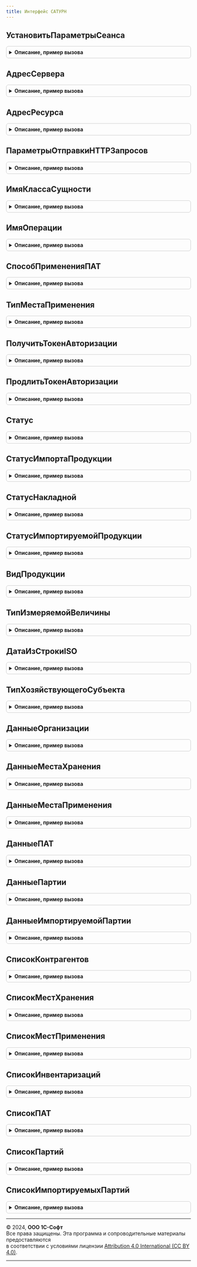 ```yaml
---
title: Интерфейс САТУРН
---
```



## УстановитьПараметрыСеанса
<details style="margin: 1em 0; padding: 0.5em; border: 1px solid #ccc; border-radius: 6px;">

<summary style="font-weight: bold; cursor: pointer;">Описание, пример вызова</summary>

```bsl

// Выполняет установку параметров сеанса. Вызывается из модуля сеанса.
//
// Параметры:
//  ИмяПараметра			 - Строка           - имя параметра сеанса.
//  УстановленныеПараметры	 - Массив из Строка - все установленные параметры сеанса.
//
Процедура УстановитьПараметрыСеанса(ИмяПараметра, УстановленныеПараметры) Экспорт
```

Пример вызова
```bsl
ИнтерфейсСАТУРН.УстановитьПараметрыСеанса(ИмяПараметра, УстановленныеПараметры) 
```
</details>

## АдресСервера
<details style="margin: 1em 0; padding: 0.5em; border: 1px solid #ccc; border-radius: 6px;">

<summary style="font-weight: bold; cursor: pointer;">Описание, пример вызова</summary>

```bsl

// Возвращает адрес сервера.
//
// Возвращаемое значение:
// 	Строка - адрес сервера.
//
Функция АдресСервера() Экспорт
```

Пример вызова
```bsl
Результат = ИнтерфейсСАТУРН.АдресСервера() 
```
</details>

## АдресРесурса
<details style="margin: 1em 0; padding: 0.5em; border: 1px solid #ccc; border-radius: 6px;">

<summary style="font-weight: bold; cursor: pointer;">Описание, пример вызова</summary>

```bsl

// URL путь на сервере для отправки запроса.
//
// Параметры:
//  Авторизация - Булево - Путь для авторизации.
//
// Возвращаемое значение:
//  Строка - URL путь.
Функция АдресРесурса(Авторизация = Ложь) Экспорт
```

Пример вызова
```bsl
Результат = ИнтерфейсСАТУРН.АдресРесурса(Авторизация);
```
</details>

## ПараметрыОтправкиHTTPЗапросов
<details style="margin: 1em 0; padding: 0.5em; border: 1px solid #ccc; border-radius: 6px;">

<summary style="font-weight: bold; cursor: pointer;">Описание, пример вызова</summary>

```bsl

// Возвращает параметры для отправки HTTP запросов.
//
// Параметры:
//  ПараметрыОптимизации - см. ИнтеграцияСАТУРНСлужебный.ПараметрыОптимизации
//
// Возвращаемое значение:
//  Структура - Описание:
//   * ИспользоватьЗащищенноеСоединение - Булево - Признак использования SSL.
//   * Таймаут - Число - Таймаут соединения.
//   * Порт - Число - Порт соединения.
//   * Сервер - Строка - Адрес сервера.
//   * АвторизацияHTTPТестовыйКонтурЛогин - Строка, Неопределено - Логин.
//   * АвторизацияHTTPТестовыйКонтурПароль - Строка, Неопределено - Пароль.
//   * ПредставлениеСервиса - Строка - Представления сервиса.
//
Функция ПараметрыОтправкиHTTPЗапросов(ПараметрыОптимизации = Неопределено) Экспорт
```

Пример вызова
```bsl
Результат = ИнтерфейсСАТУРН.ПараметрыОтправкиHTTPЗапросов(ПараметрыОптимизации);
```
</details>

## ИмяКлассаСущности
<details style="margin: 1em 0; padding: 0.5em; border: 1px solid #ccc; border-radius: 6px;">

<summary style="font-weight: bold; cursor: pointer;">Описание, пример вызова</summary>

```bsl

Функция ИмяКлассаСущности(Операция) Экспорт
```

Пример вызова
```bsl
Результат = ИнтерфейсСАТУРН.ИмяКлассаСущности(Операция) 
```
</details>

## ИмяОперации
<details style="margin: 1em 0; padding: 0.5em; border: 1px solid #ccc; border-radius: 6px;">

<summary style="font-weight: bold; cursor: pointer;">Описание, пример вызова</summary>

```bsl

Функция ИмяОперации(Операция) Экспорт
```

Пример вызова
```bsl
Результат = ИнтерфейсСАТУРН.ИмяОперации(Операция) 
```
</details>

## СпособПримененияПАТ
<details style="margin: 1em 0; padding: 0.5em; border: 1px solid #ccc; border-radius: 6px;">

<summary style="font-weight: bold; cursor: pointer;">Описание, пример вызова</summary>

```bsl

Функция СпособПримененияПАТ(СпособПрименения) Экспорт
```

Пример вызова
```bsl
Результат = ИнтерфейсСАТУРН.СпособПримененияПАТ(СпособПрименения) 
```
</details>

## ТипМестаПрименения
<details style="margin: 1em 0; padding: 0.5em; border: 1px solid #ccc; border-radius: 6px;">

<summary style="font-weight: bold; cursor: pointer;">Описание, пример вызова</summary>

```bsl

Функция ТипМестаПрименения(Значение) Экспорт
```

Пример вызова
```bsl
Результат = ИнтерфейсСАТУРН.ТипМестаПрименения(Значение) 
```
</details>

## ПолучитьТокенАвторизации
<details style="margin: 1em 0; padding: 0.5em; border: 1px solid #ccc; border-radius: 6px;">

<summary style="font-weight: bold; cursor: pointer;">Описание, пример вызова</summary>

```bsl

Функция ПолучитьТокенАвторизации(Логин, КлючАвторизации, Идентификатор) Экспорт
```

Пример вызова
```bsl
Результат = ИнтерфейсСАТУРН.ПолучитьТокенАвторизации(Логин, КлючАвторизации, Идентификатор) 
```
</details>

## ПродлитьТокенАвторизации
<details style="margin: 1em 0; padding: 0.5em; border: 1px solid #ccc; border-radius: 6px;">

<summary style="font-weight: bold; cursor: pointer;">Описание, пример вызова</summary>

```bsl

Функция ПродлитьТокенАвторизации(Логин, ТокенАвторизации, Идентификатор) Экспорт
```

Пример вызова
```bsl
Результат = ИнтерфейсСАТУРН.ПродлитьТокенАвторизации(Логин, ТокенАвторизации, Идентификатор) 
```
</details>

## Статус
<details style="margin: 1em 0; padding: 0.5em; border: 1px solid #ccc; border-radius: 6px;">

<summary style="font-weight: bold; cursor: pointer;">Описание, пример вызова</summary>

```bsl

// Возвращает статус версионного объекта по коду
//
// Параметры:
//  Значение - Число - код статуса
//
// Возвращаемое значение:
//  ПеречислениеСсылка.СтатусыОбъектовСАТУРН - статус
//
Функция Статус(Значение) Экспорт
```

Пример вызова
```bsl
Результат = ИнтерфейсСАТУРН.Статус(Значение) 
```
</details>

## СтатусИмпортаПродукции
<details style="margin: 1em 0; padding: 0.5em; border: 1px solid #ccc; border-radius: 6px;">

<summary style="font-weight: bold; cursor: pointer;">Описание, пример вызова</summary>

```bsl

Функция СтатусИмпортаПродукции(Значение) Экспорт
```

Пример вызова
```bsl
Результат = ИнтерфейсСАТУРН.СтатусИмпортаПродукции(Значение) 
```
</details>

## СтатусНакладной
<details style="margin: 1em 0; padding: 0.5em; border: 1px solid #ccc; border-radius: 6px;">

<summary style="font-weight: bold; cursor: pointer;">Описание, пример вызова</summary>

```bsl

Функция СтатусНакладной(Значение) Экспорт
```

Пример вызова
```bsl
Результат = ИнтерфейсСАТУРН.СтатусНакладной(Значение) 
```
</details>

## СтатусИмпортируемойПродукции
<details style="margin: 1em 0; padding: 0.5em; border: 1px solid #ccc; border-radius: 6px;">

<summary style="font-weight: bold; cursor: pointer;">Описание, пример вызова</summary>

```bsl

Функция СтатусИмпортируемойПродукции(Значение) Экспорт
```

Пример вызова
```bsl
Результат = ИнтерфейсСАТУРН.СтатусИмпортируемойПродукции(Значение) 
```
</details>

## ВидПродукции
<details style="margin: 1em 0; padding: 0.5em; border: 1px solid #ccc; border-radius: 6px;">

<summary style="font-weight: bold; cursor: pointer;">Описание, пример вызова</summary>

```bsl

Функция ВидПродукции(Значение) Экспорт
```

Пример вызова
```bsl
Результат = ИнтерфейсСАТУРН.ВидПродукции(Значение) 
```
</details>

## ТипИзмеряемойВеличины
<details style="margin: 1em 0; padding: 0.5em; border: 1px solid #ccc; border-radius: 6px;">

<summary style="font-weight: bold; cursor: pointer;">Описание, пример вызова</summary>

```bsl

Функция ТипИзмеряемойВеличины(Значение) Экспорт
```

Пример вызова
```bsl
Результат = ИнтерфейсСАТУРН.ТипИзмеряемойВеличины(Значение) 
```
</details>

## ДатаИзСтрокиISO
<details style="margin: 1em 0; padding: 0.5em; border: 1px solid #ccc; border-radius: 6px;">

<summary style="font-weight: bold; cursor: pointer;">Описание, пример вызова</summary>

```bsl

Функция ДатаИзСтрокиISO(ЗНАЧ Значение) Экспорт
```

Пример вызова
```bsl
Результат = ИнтерфейсСАТУРН.ДатаИзСтрокиISO(ЗНАЧ Значение) 
```
</details>

## ТипХозяйствующегоСубъекта
<details style="margin: 1em 0; padding: 0.5em; border: 1px solid #ccc; border-radius: 6px;">

<summary style="font-weight: bold; cursor: pointer;">Описание, пример вызова</summary>

```bsl

Функция ТипХозяйствующегоСубъекта(Значение) Экспорт
```

Пример вызова
```bsl
Результат = ИнтерфейсСАТУРН.ТипХозяйствующегоСубъекта(Значение) 
```
</details>

## ДанныеОрганизации
<details style="margin: 1em 0; padding: 0.5em; border: 1px solid #ccc; border-radius: 6px;">

<summary style="font-weight: bold; cursor: pointer;">Описание, пример вызова</summary>

```bsl

Функция ДанныеОрганизации(ЭлементДанных) Экспорт
```

Пример вызова
```bsl
Результат = ИнтерфейсСАТУРН.ДанныеОрганизации(ЭлементДанных) 
```
</details>

## ДанныеМестаХранения
<details style="margin: 1em 0; padding: 0.5em; border: 1px solid #ccc; border-radius: 6px;">

<summary style="font-weight: bold; cursor: pointer;">Описание, пример вызова</summary>

```bsl

Функция ДанныеМестаХранения(ЭлементДанных) Экспорт
```

Пример вызова
```bsl
Результат = ИнтерфейсСАТУРН.ДанныеМестаХранения(ЭлементДанных) 
```
</details>

## ДанныеМестаПрименения
<details style="margin: 1em 0; padding: 0.5em; border: 1px solid #ccc; border-radius: 6px;">

<summary style="font-weight: bold; cursor: pointer;">Описание, пример вызова</summary>

```bsl

Функция ДанныеМестаПрименения(ЭлементДанных) Экспорт
```

Пример вызова
```bsl
Результат = ИнтерфейсСАТУРН.ДанныеМестаПрименения(ЭлементДанных) 
```
</details>

## ДанныеПАТ
<details style="margin: 1em 0; padding: 0.5em; border: 1px solid #ccc; border-radius: 6px;">

<summary style="font-weight: bold; cursor: pointer;">Описание, пример вызова</summary>

```bsl

Функция ДанныеПАТ(ЭлементДанных) Экспорт
```

Пример вызова
```bsl
Результат = ИнтерфейсСАТУРН.ДанныеПАТ(ЭлементДанных) 
```
</details>

## ДанныеПартии
<details style="margin: 1em 0; padding: 0.5em; border: 1px solid #ccc; border-radius: 6px;">

<summary style="font-weight: bold; cursor: pointer;">Описание, пример вызова</summary>

```bsl

Функция ДанныеПартии(ЭлементДанных) Экспорт
```

Пример вызова
```bsl
Результат = ИнтерфейсСАТУРН.ДанныеПартии(ЭлементДанных) 
```
</details>

## ДанныеИмпортируемойПартии
<details style="margin: 1em 0; padding: 0.5em; border: 1px solid #ccc; border-radius: 6px;">

<summary style="font-weight: bold; cursor: pointer;">Описание, пример вызова</summary>

```bsl

Функция ДанныеИмпортируемойПартии(ЭлементДанных) Экспорт
```

Пример вызова
```bsl
Результат = ИнтерфейсСАТУРН.ДанныеИмпортируемойПартии(ЭлементДанных) 
```
</details>

## СписокКонтрагентов
<details style="margin: 1em 0; padding: 0.5em; border: 1px solid #ccc; border-radius: 6px;">

<summary style="font-weight: bold; cursor: pointer;">Описание, пример вызова</summary>

```bsl

// Список контрагентов.
//
// Параметры:
//  ПараметрыПоиска - Структура - Параметры поиска
//  НомерСтраницы - Число - Номер страницы
//  КоличествоЭлементовНаСтранице - Число - Количество элементов на странице
//
// Возвращаемое значение:
//  Структура - Список контрагентов:
// * Список - Неопределено, Массив из Произвольный - список полученных структур данных
// * ТекстОшибки - Строка - описание ошибки получения данных в САТУРН
// * ПараметрыОбмена - см. ИнтеграцияСАТУРН.ПараметрыОбмена
Функция СписокКонтрагентов(ПараметрыПоиска, НомерСтраницы, КоличествоЭлементовНаСтранице) Экспорт
```

Пример вызова
```bsl
Результат = ИнтерфейсСАТУРН.СписокКонтрагентов(ПараметрыПоиска, НомерСтраницы, КоличествоЭлементовНаСтранице) 
```
</details>

## СписокМестХранения
<details style="margin: 1em 0; padding: 0.5em; border: 1px solid #ccc; border-radius: 6px;">

<summary style="font-weight: bold; cursor: pointer;">Описание, пример вызова</summary>

```bsl

// Список мест хранения.
//
// Параметры:
//  ПараметрыПоиска - Структура - Параметры поиска
//  НомерСтраницы - Число - Номер страницы
//  КоличествоЭлементовНаСтранице - Число - Количество элементов на странице
//
// Возвращаемое значение:
//  Структура - Список мест хранения:
// * Список - Неопределено, Массив из Произвольный - список полученных структур данных
// * ТекстОшибки - Строка - описание ошибки получения данных в САТУРН
// * ПараметрыОбмена - см. ИнтеграцияСАТУРН.ПараметрыОбмена
Функция СписокМестХранения(ПараметрыПоиска, НомерСтраницы, КоличествоЭлементовНаСтранице) Экспорт
```

Пример вызова
```bsl
Результат = ИнтерфейсСАТУРН.СписокМестХранения(ПараметрыПоиска, НомерСтраницы, КоличествоЭлементовНаСтранице) 
```
</details>

## СписокМестПрименения
<details style="margin: 1em 0; padding: 0.5em; border: 1px solid #ccc; border-radius: 6px;">

<summary style="font-weight: bold; cursor: pointer;">Описание, пример вызова</summary>

```bsl

// Список мест применения.
//
// Параметры:
//  ПараметрыПоиска - Структура - Параметры поиска
//  НомерСтраницы - Число - Номер страницы
//  КоличествоЭлементовНаСтранице - Число - Количество элементов на странице
//
// Возвращаемое значение:
//  Структура - Список мест применения:
// * Список - Неопределено, Массив из Произвольный - список полученных структур данных
// * ТекстОшибки - Строка - описание ошибки получения данных в САТУРН
// * ПараметрыОбмена - см. ИнтеграцияСАТУРН.ПараметрыОбмена
Функция СписокМестПрименения(ПараметрыПоиска, НомерСтраницы, КоличествоЭлементовНаСтранице) Экспорт
```

Пример вызова
```bsl
Результат = ИнтерфейсСАТУРН.СписокМестПрименения(ПараметрыПоиска, НомерСтраницы, КоличествоЭлементовНаСтранице) 
```
</details>

## СписокИнвентаризаций
<details style="margin: 1em 0; padding: 0.5em; border: 1px solid #ccc; border-radius: 6px;">

<summary style="font-weight: bold; cursor: pointer;">Описание, пример вызова</summary>

```bsl

Функция СписокИнвентаризаций(getFullCards = 1) Экспорт
```

Пример вызова
```bsl
Результат = ИнтерфейсСАТУРН.СписокИнвентаризаций(getFullCards);
```
</details>

## СписокПАТ
<details style="margin: 1em 0; padding: 0.5em; border: 1px solid #ccc; border-radius: 6px;">

<summary style="font-weight: bold; cursor: pointer;">Описание, пример вызова</summary>

```bsl

// Список ПАТ.
//
// Параметры:
//  ПараметрыПоиска - Структура - Параметры поиска
//  НомерСтраницы - Число - Номер страницы
//  КоличествоЭлементовНаСтранице - Число - Количество элементов на странице
//
// Возвращаемое значение:
//  Структура - Список мест применения:
// * Список - Неопределено, Массив из Произвольный - список полученных структур данных
// * ТекстОшибки - Строка - описание ошибки получения данных в САТУРН
// * ПараметрыОбмена - см. ИнтеграцияСАТУРН.ПараметрыОбмена
Функция СписокПАТ(ПараметрыПоиска, НомерСтраницы, КоличествоЭлементовНаСтранице) Экспорт
```

Пример вызова
```bsl
Результат = ИнтерфейсСАТУРН.СписокПАТ(ПараметрыПоиска, НомерСтраницы, КоличествоЭлементовНаСтранице) 
```
</details>

## СписокПартий
<details style="margin: 1em 0; padding: 0.5em; border: 1px solid #ccc; border-radius: 6px;">

<summary style="font-weight: bold; cursor: pointer;">Описание, пример вызова</summary>

```bsl

// Список партий.
//
// Параметры:
//  ПараметрыПоиска - Структура - Параметры поиска
//  НомерСтраницы - Число - Номер страницы
//  КоличествоЭлементовНаСтранице - Число - Количество элементов на странице
//
// Возвращаемое значение:
//  Структура - Список мест применения:
// * Список - Неопределено, Массив из Произвольный - список полученных структур данных
// * ТекстОшибки - Строка - описание ошибки получения данных в САТУРН
// * ПараметрыОбмена - см. ИнтеграцияСАТУРН.ПараметрыОбмена
Функция СписокПартий(ПараметрыПоиска, НомерСтраницы, КоличествоЭлементовНаСтранице) Экспорт
```

Пример вызова
```bsl
Результат = ИнтерфейсСАТУРН.СписокПартий(ПараметрыПоиска, НомерСтраницы, КоличествоЭлементовНаСтранице) 
```
</details>

## СписокИмпортируемыхПартий
<details style="margin: 1em 0; padding: 0.5em; border: 1px solid #ccc; border-radius: 6px;">

<summary style="font-weight: bold; cursor: pointer;">Описание, пример вызова</summary>

```bsl

Функция СписокИмпортируемыхПартий(ПараметрыПоиска, НомерСтраницы, КоличествоЭлементовНаСтранице) Экспорт
```

Пример вызова
```bsl
Результат = ИнтерфейсСАТУРН.СписокИмпортируемыхПартий(ПараметрыПоиска, НомерСтраницы, КоличествоЭлементовНаСтранице) 
```
</details>

---

© 2024, **ООО 1С-Софт**  
Все права защищены. Эта программа и сопроводительные материалы предоставляются  
в соответствии с условиями лицензии [Attribution 4.0 International (CC BY 4.0)](https://creativecommons.org/licenses/by/4.0/legalcode).

---
